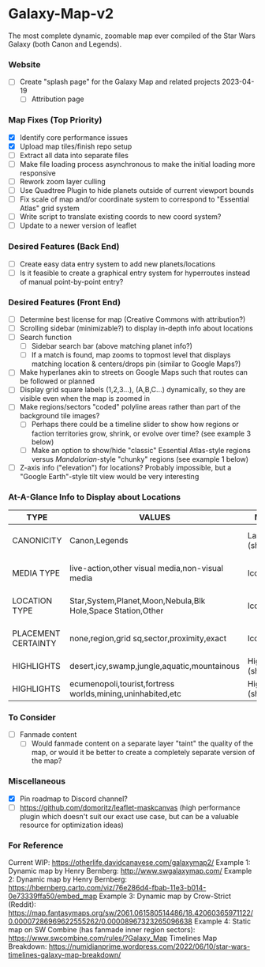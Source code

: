 # Galaxy-Map-v2
The most complete dynamic, zoomable map ever compiled of the Star Wars Galaxy (both Canon and Legends).

### Website
- [ ] Create "splash page" for the Galaxy Map and related projects 2023-04-19 
  - [ ] Attribution page

### Map Fixes (Top Priority)
- [x] Identify core performance issues
- [x] Upload map tiles/finish repo setup
- [ ] Extract all data into separate files
- [ ] Make file loading process asynchronous to make the initial loading more responsive
- [ ] Rework zoom layer culling
- [ ] Use Quadtree Plugin to hide planets outside of current viewport bounds
- [ ] Fix scale of map and/or coordinate system to correspond to "Essential Atlas" grid system
- [ ] Write script to translate existing coords to new coord system?
- [ ] Update to a newer version of leaflet
  
### Desired Features (Back End)
- [ ] Create easy data entry system to add new planets/locations
- [ ] Is it feasible to create a graphical entry system for hyperroutes instead of manual point-by-point entry?

### Desired Features (Front End)
- [ ] Determine best license for map (Creative Commons with attribution?)
- [ ] Scrolling sidebar (minimizable?) to display in-depth info about locations
- [ ] Search function
  - [ ] Sidebar search bar (above matching planet info?)
  - [ ] If a match is found, map zooms to topmost level that displays matching location & centers/drops pin (similar to Google Maps?) 
- [ ] Make hyperlanes akin to streets on Google Maps such that routes can be followed or planned
- [ ] Display grid square labels (1,2,3...), (A,B,C...) dynamically, so they are visible even when the map is zoomed in
- [ ] Make regions/sectors "coded" polyline areas rather than part of the background tile images?
  - [ ] Perhaps there could be a timeline slider to show how regions or faction territories grow, shrink, or evolve over time? (see example 3 below)
  - [ ] Make an option to show/hide "classic" Essential Atlas-style regions versus _Mandalorian_-style "chunky" regions (see example 1 below)
- [ ] Z-axis info ("elevation") for locations? Probably impossible, but a "Google Earth"-style tilt view would be very interesting 

### At-A-Glance Info to Display about Locations

| TYPE                 | VALUES                                                      | METHOD                 | NOTES                               |
| -------------------- | ----------------------------------------------------------- | ---------------------- | ----------------------------------- |
| CANONICITY           | Canon,Legends                                               | Layers (show/hide)     | separate icons no longer needed?    |
| MEDIA TYPE           | live-action,other visual media,non-visual media             | Icon?                  | currently: 3D icon for live-action  |
| LOCATION TYPE        | Star,System,Planet,Moon,Nebula,Blk Hole,Space Station,Other | Icon?                  | currently: distinct icons for each  |
| PLACEMENT CERTAINTY  | none,region,grid sq,sector,proximity,exact                  | Icon color?            | alternative values: low,medium,high |
| HIGHLIGHTS           | desert,icy,swamp,jungle,aquatic,mountainous                 | Highlight (show/hide)? | bonus feature (low priority)        |
| HIGHLIGHTS           | ecumenopoli,tourist,fortress worlds,mining,uninhabited,etc  | Highlight (show/hide)? | bonus feature (low priority)        |

### To Consider
- [ ] Fanmade content
  - [ ] Would fanmade content on a separate layer "taint" the quality of the map, or would it be better to create a completely separate version of the map?
  
### Miscellaneous
- [X] Pin roadmap to Discord channel?
- [ ] https://github.com/domoritz/leaflet-maskcanvas (high performance plugin which doesn't suit our exact use case, but can be a valuable resource for optimization ideas)

### For Reference
Current WIP: https://otherlife.davidcanavese.com/galaxymap2/
Example 1: Dynamic map by Henry Bernberg: http://www.swgalaxymap.com/
Example 2: Dynamic map by Henry Bernberg: https://hbernberg.carto.com/viz/76e286d4-fbab-11e3-b014-0e73339ffa50/embed_map
Example 3: Dynamic map by Crow-Strict (Reddit): https://map.fantasymaps.org/sw/2061.061580514486/18.42060365971122/0.00007286969622555262/0.00008967323265096638
Example 4: Static map on SW Combine (has fanmade inner region sectors): https://www.swcombine.com/rules/?Galaxy_Map
Timelines Map Breakdown: https://numidianprime.wordpress.com/2022/06/10/star-wars-timelines-galaxy-map-breakdown/
